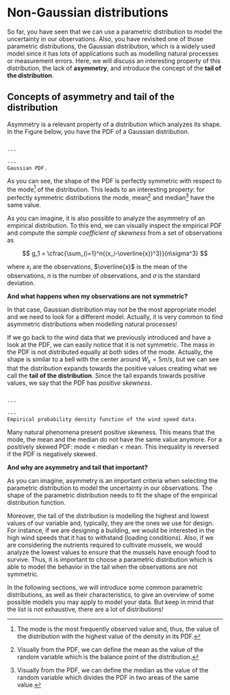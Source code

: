
# Non-Gaussian distributions

So far, you have seen that we can use a parametric distribution to model the uncertainty in our observations. Also, you have revisited one of those parametric distributions, the Gaussian distribution, which is a widely used model since it has lots of applications such as modelling natural processes or measurement errors. Here, we will discuss an interesting property of this distribution, the lack of **asymmetry**, and introduce the concept of the **tail of the distribution**.

## Concepts of asymmetry and tail of the distribution

Asymmetry is a relevant property of a distribution which analyzes its shape. In the Figure below, you have the PDF of a Gaussian distribution.

```{figure} https://files.mude.citg.tudelft.nl/one_gaussian.png

---

---
Gaussian PDF.
```

As you can see, the shape of the PDF is perfectly symmetric with respect to the mode[^mode] of the distribution. This leads to an interesting property: for perfectly symmetric distributions the mode, mean[^mean] and median[^median] have the same value.

As you can imagine, it is also possible to analyze the asymmetry of an empirical distribution. To this end, we can visually inspect the empirical PDF and compute the *sample coefficient of skewness* from a set of observations as

$$
g_1 = \cfrac{\sum_{i=1}^n{(x_i-\overline{x})^3}}{n\sigma^3}
$$

where $x_i$ are the observations, $\overline{x}$ is the mean of the observations, $n$ is the number of observations, and $\sigma$ is the standard deviation.

**And what happens when my observations are not symmetric?**

In that case, Gaussian distribution may not be the most appropriate model and we need to look for a different model. Actually, it is very common to find asymmetric distributions when modelling natural processes! 

If we go back to the wind data that we previously introduced and have a look at the PDF, we can easily notice that it is not symmetric. The mass in the PDF is not distributed equally at both sides of the mode. Actually, the shape is similar to a bell with the center around $W_s = 5m/s$, but we can see that the distribution expands towards the positive values creating what we call the **tail of the distribution**. Since the tail expands towards positive values, we say that the PDF has *positive skewness*.

```{figure} https://files.mude.citg.tudelft.nl/epdf_wind.png

---

---
Empirical probability density function of the wind speed data.
```

Many natural phenomena present positive skewness. This means that the mode, the mean and the median do not have the same value anymore. For a positively skewed PDF: mode < median < mean. This inequality is reversed if the PDF is negatively skewed.

**And why are asymmetry and tail that important?**

As you can imagine, asymmetry is an important criteria when selecting the parametric distribution to model the uncertainty in our observations. The shape of the parametric distribution needs to fit the shape of the empirical distribution function.

Moreover, the tail of the distribution is modelling the highest and lowest values of our variable and, typically, they are the ones we use for design. For instance, if we are designing a building, we would be interested in the high wind speeds that it has to withstand (loading conditions). Also, if we are considering the nutrients required to cultivate mussels, we would analyze the lowest values to ensure that the mussels have enough food to survive. Thus, it is important to choose a parametric distribution which is able to model the behavior in the tail when the observations are not symmetric.

In the following sections, we will introduce some common parametric distributions, as well as their characteristics, to give an overview of some possible models you may apply to model your data. But keep in mind that the list is not exhaustive, there are a lot of distributions!


[^mode]: The mode is the most frequently observed value and, thus, the value of the distribution with the highest value of the density in its PDF.
[^mean]: Visually from the PDF, we can define the mean as the value of the random variable which is the balance point of the distribution.
[^median]: Visually from the PDF, we can define the median as the value of the random variable which divides the PDF in two areas of the same value.
